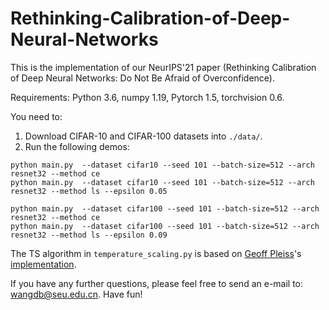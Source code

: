# Rethinking-Calibration-of-Deep-Neural-Networks
This is the implementation of our NeurIPS'21 paper (Rethinking Calibration of Deep Neural Networks: Do Not Be Afraid of Overconfidence).

Requirements: 
Python 3.6, 
numpy 1.19, 
Pytorch 1.5, 
torchvision 0.6.

You need to:
1. Download CIFAR-10 and CIFAR-100 datasets into `./data/`.
2. Run the following demos:
```
python main.py  --dataset cifar10 --seed 101 --batch-size=512 --arch resnet32 --method ce
python main.py  --dataset cifar10 --seed 101 --batch-size=512 --arch resnet32 --method ls --epsilon 0.05

python main.py  --dataset cifar100 --seed 101 --batch-size=512 --arch resnet32 --method ce
python main.py  --dataset cifar100 --seed 101 --batch-size=512 --arch resnet32 --method ls --epsilon 0.09
```

The TS algorithm in `temperature_scaling.py` is based on [Geoff Pleiss](https://geoffpleiss.com/)'s [implementation](https://github.com/gpleiss/temperature_scaling).

If you have any further questions, please feel free to send an e-mail to: wangdb@seu.edu.cn. Have fun!

